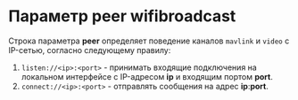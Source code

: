 # Параметр peer wifibroadcast

Строка параметра **peer** определяет поведение каналов `mavlink` и `video` с IP-сетью, согласно следующему правилу:

1. `listen://<ip>:<port>` - принимать входящие подключения на локальном интерфейсе с IP-адресом **ip** и входящим портом **port**.
2. `connect://<ip>:<port>` - отправлять сообщения на адрес **ip**:**port**.
